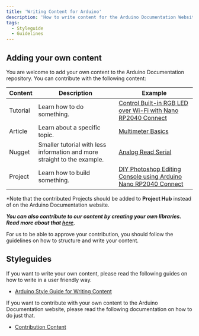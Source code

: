 ```yaml
---
title: 'Writing Content for Arduino'
description: 'How to write content for the Arduino Documentation Website'
tags: 
  - Styleguide
  - Guidelines
---
```


## Adding your own content

You are welcome to add your own content to the Arduino Documentation repository. You can contribute with the following content:

|Content|Description|Example|
|-------|-----------|-------|
|Tutorial|Learn how to do something.|[Control Built-in RGB LED over Wi-Fi with Nano RP2040 Connect](https://docs.arduino.cc/tutorials/nano-rp2040-connect/rp2040-web-server-rgb)|
|Article|Learn about a specific topic.|[Multimeter Basics](https://docs.arduino.cc/learn/electronics/multimeter-basics)|
|Nugget|Smaller tutorial with less information and more straight to the example.|[Analog Read Serial](https://docs.arduino.cc/built-in-examples/basics/AnalogReadSerial)|
|Project|Learn how to build something.|[DIY Photoshop Editing Console using Arduino Nano RP2040 Connect](https://create.arduino.cc/projecthub/jithinsanal1610/diy-photoshop-editing-console-using-arduino-nano-rp-2040-a43e97?ref=search&ref_id=nano%20rp2040%20connect&offset=0)|

\*Note that the contributed Projects should be added to **Project Hub** instead of on the Arduino Documentation website.

***You can also contribute to our content by creating your own libraries. Read more about that [here](/learn/contributions/arduino-library-style-guide).***


For us to be able to approve your contribution, you should follow the guidelines on how to structure and write your content.

## Styleguides

If you want to write your own content, please read the following guides on how to write in a user friendly way.

* [Arduino Style Guide for Writing Content](/learn/contributions/arduino-writing-style-guide)


If you want to contribute with your own content to the Arduino Documentation website, please read the following documentation on how to do just that.

* [Contribution Content](https://github.com/arduino/docs-content/contribution-templates)